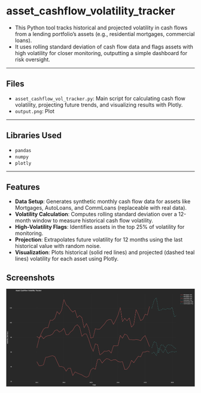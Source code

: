 # asset_cashflow_volatility_tracker

- This Python tool tracks historical and projected volatility in cash flows from a lending portfolio’s assets (e.g., residential mortgages, commercial loans).
- It uses rolling standard deviation of cash flow data and flags assets with high volatility for closer monitoring, outputting a simple dashboard for risk oversight.

---

## Files
- `asset_cashflow_vol_tracker.py`: Main script for calculating cash flow volatility, projecting future trends, and visualizing results with Plotly.
- `output.png`: Plot

---

## Libraries Used
- `pandas`
- `numpy`
- `plotly`

---

## Features
- **Data Setup**: Generates synthetic monthly cash flow data for assets like Mortgages, AutoLoans, and CommLoans (replaceable with real data).
- **Volatility Calculation**: Computes rolling standard deviation over a 12-month window to measure historical cash flow volatility.
- **High-Volatility Flags**: Identifies assets in the top 25% of volatility for monitoring.
- **Projection**: Extrapolates future volatility for 12 months using the last historical value with random noise.
- **Visualization**: Plots historical (solid red lines) and projected (dashed teal lines) volatility for each asset using Plotly.

## Screenshots
![output](output.png)

